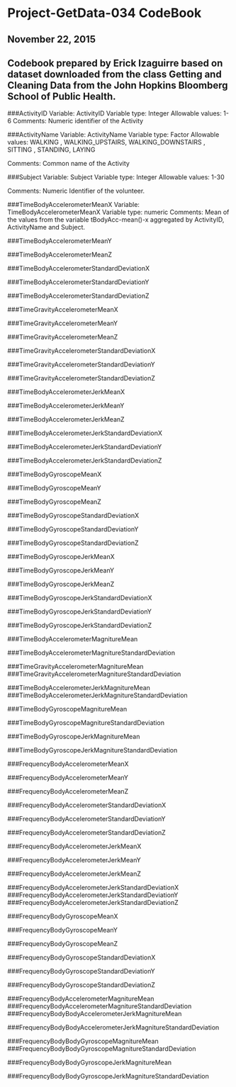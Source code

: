 # Project-GetData-034 CodeBook
## November 22, 2015
## Codebook prepared by Erick Izaguirre based on dataset downloaded from the class Getting and Cleaning Data from the John Hopkins Bloomberg School of Public Health.

###ActivityID
Variable: ActivityID
Variable type: Integer
Allowable values: 1-6
Comments: Numeric identifier of the Activity

###ActivityName
Variable: ActivityName
Variable type: Factor
Allowable values: WALKING
, WALKING_UPSTAIRS, WALKING_DOWNSTAIRS
, SITTING
, STANDING, LAYING

Comments: Common name of the Activity

###Subject
Variable: Subject
Variable type: Integer
Allowable values: 1-30

Comments: Numeric Identifier of the volunteer.

###TimeBodyAccelerometerMeanX 
Variable: TimeBodyAccelerometerMeanX
Variable type: numeric
Comments: Mean of the values from the variable tBodyAcc-mean()-x aggregated by ActivityID, ActivityName and Subject.


###TimeBodyAccelerometerMeanY 

###TimeBodyAccelerometerMeanZ 

###TimeBodyAccelerometerStandardDeviationX 

###TimeBodyAccelerometerStandardDeviationY 

###TimeBodyAccelerometerStandardDeviationZ 

###TimeGravityAccelerometerMeanX 

###TimeGravityAccelerometerMeanY 

###TimeGravityAccelerometerMeanZ 

###TimeGravityAccelerometerStandardDeviationX 

###TimeGravityAccelerometerStandardDeviationY 

###TimeGravityAccelerometerStandardDeviationZ 

###TimeBodyAccelerometerJerkMeanX 

###TimeBodyAccelerometerJerkMeanY 

###TimeBodyAccelerometerJerkMeanZ 

###TimeBodyAccelerometerJerkStandardDeviationX 

###TimeBodyAccelerometerJerkStandardDeviationY 

###TimeBodyAccelerometerJerkStandardDeviationZ 

###TimeBodyGyroscopeMeanX 

###TimeBodyGyroscopeMeanY 

###TimeBodyGyroscopeMeanZ 

###TimeBodyGyroscopeStandardDeviationX 

###TimeBodyGyroscopeStandardDeviationY 

###TimeBodyGyroscopeStandardDeviationZ 

###TimeBodyGyroscopeJerkMeanX 

###TimeBodyGyroscopeJerkMeanY 

###TimeBodyGyroscopeJerkMeanZ 

###TimeBodyGyroscopeJerkStandardDeviationX 

###TimeBodyGyroscopeJerkStandardDeviationY 

###TimeBodyGyroscopeJerkStandardDeviationZ 

###TimeBodyAccelerometerMagnitureMean 

###TimeBodyAccelerometerMagnitureStandardDeviation 

###TimeGravityAccelerometerMagnitureMean 
###TimeGravityAccelerometerMagnitureStandardDeviation 

###TimeBodyAccelerometerJerkMagnitureMean 
###TimeBodyAccelerometerJerkMagnitureStandardDeviation 

###TimeBodyGyroscopeMagnitureMean 

###TimeBodyGyroscopeMagnitureStandardDeviation 

###TimeBodyGyroscopeJerkMagnitureMean 

###TimeBodyGyroscopeJerkMagnitureStandardDeviation 

###FrequencyBodyAccelerometerMeanX 

###FrequencyBodyAccelerometerMeanY 

###FrequencyBodyAccelerometerMeanZ 

###FrequencyBodyAccelerometerStandardDeviationX 

###FrequencyBodyAccelerometerStandardDeviationY 

###FrequencyBodyAccelerometerStandardDeviationZ 

###FrequencyBodyAccelerometerJerkMeanX 

###FrequencyBodyAccelerometerJerkMeanY 

###FrequencyBodyAccelerometerJerkMeanZ 

###FrequencyBodyAccelerometerJerkStandardDeviationX 
###FrequencyBodyAccelerometerJerkStandardDeviationY 
###FrequencyBodyAccelerometerJerkStandardDeviationZ 

###FrequencyBodyGyroscopeMeanX 

###FrequencyBodyGyroscopeMeanY 

###FrequencyBodyGyroscopeMeanZ 

###FrequencyBodyGyroscopeStandardDeviationX 

###FrequencyBodyGyroscopeStandardDeviationY 

###FrequencyBodyGyroscopeStandardDeviationZ 

###FrequencyBodyAccelerometerMagnitureMean 
###FrequencyBodyAccelerometerMagnitureStandardDeviation 
###FrequencyBodyBodyAccelerometerJerkMagnitureMean 

###FrequencyBodyBodyAccelerometerJerkMagnitureStandardDeviation 

###FrequencyBodyBodyGyroscopeMagnitureMean 
###FrequencyBodyBodyGyroscopeMagnitureStandardDeviation 

###FrequencyBodyBodyGyroscopeJerkMagnitureMean 

###FrequencyBodyBodyGyroscopeJerkMagnitureStandardDeviation
